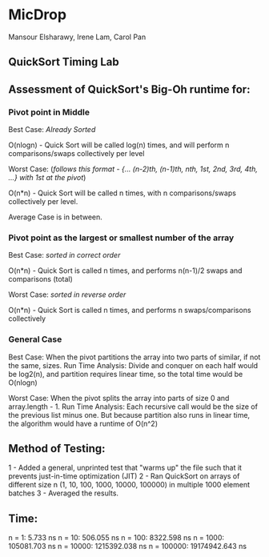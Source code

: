 # MicDrop
Mansour Elsharawy, Irene Lam, Carol Pan

## QuickSort Timing Lab


## Assessment of QuickSort's Big-Oh runtime for: 

### Pivot point in Middle

Best Case: *Already Sorted*

O(nlogn) - Quick Sort will be called log(n) times, and will perform n comparisons/swaps collectively per level

Worst Case: (*follows this format - {... (n-2)th, (n-1)th, nth, 1st, 2nd, 3rd, 4th, ...} with 1st at the pivot*)

O(n\*n) - Quick Sort will be called n times, with n comparisons/swaps collectively per level.

Average Case is in between.

### Pivot point as the largest or smallest number of the array

Best Case: *sorted in correct order*

O(n\*n) - Quick Sort is called n times, and performs n(n-1)/2 swaps and comparisons (total)

Worst Case: *sorted in reverse order*

O(n\*n) - Quick Sort is called n times, and performs n swaps/comparisons collectively

### General Case

Best Case: When the pivot partitions the array into two parts of similar, if not the same, sizes. 
Run Time Analysis: Divide and conquer on each half would be log2(n), and partition requires linear time, so the total time would be O(nlogn)

Worst Case: When the pivot splits the array into parts of size 0 and array.length - 1. 
Run Time Analysis: Each recursive call would be the size of the previous list minus one. But because partition also runs in linear time, the algorithm would have a runtime of O(n^2)
 


## Method of Testing:

1 - Added a general, unprinted test that "warms up" the file such that it prevents just-in-time optimization (JIT)
2 - Ran QuickSort on arrays of different size n (1, 10, 100, 1000, 10000, 100000) in multiple 1000 element batches
3 - Averaged the results.

## Time: 

n = 1:      5.733 ns
n = 10:     506.055 ns
n = 100:    8322.598 ns
n = 1000:   105081.703 ns
n = 10000:  1215392.038 ns
n = 100000: 19174942.643 ns

